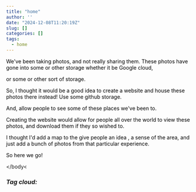 ```yaml
---
title: "home"
author: ''
date: "2024-12-08T11:20:19Z"
slug: []
categories: []
tags: 
  - home
---
```


<link rel="stylesheet" href="styles.css" />

<style>
.main{
color: black;
}


</style>

<body>

<div class="main">
<p>

We've been taking photos, and not really sharing them. These photos have gone into some or other storage whether it be Google cloud, 

or some or other sort of storage.

So, I thought it would be a good idea to create a website and house these photos there instead! Use some github storage.

And, allow people to see some of these places we've been to.

Creating the website would allow for people all over the world to view these photos, and download them if they so wished to.

I thought I'd add a map to the give people an idea , a sense of the area, and just add a bunch of photos from that particular experience.

So here we go!














</p>





</div>



</body<
























<h3><b><i>
Tag cloud:
</i></b></h3>
</body>
</head>
</html>



 
